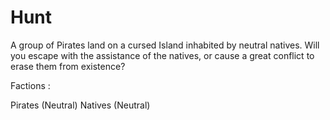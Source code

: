 # Hunt
A group of Pirates land on a cursed Island inhabited by neutral natives.
Will you escape with the assistance of the natives, or cause a great
conflict to erase them from existence?

Factions :

Pirates (Neutral) Natives (Neutral)